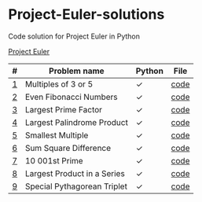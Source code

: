 # Project-Euler-solutions

Code solution for Project Euler in Python

[Project Euler](https://projecteuler.net)

| #                                       | Problem name                | Python  | File                             |
| --------------------------------------- | --------------------------- | ------- | -------------------------------- |
| [1](https://projecteuler.net/problem=1) | Multiples of 3 or 5         | &check; | [code](python_solutions/p001.py) |
| [2](https://projecteuler.net/problem=2) | Even Fibonacci Numbers      | &check; | [code](python_solutions/p002.py) |
| [3](https://projecteuler.net/problem=3) | Largest Prime Factor        | &check; | [code](python_solutions/p003.py) |
| [4](https://projecteuler.net/problem=4) | Largest Palindrome Product  | &check; | [code](python_solutions/p004.py) |
| [5](https://projecteuler.net/problem=5) | Smallest Multiple           | &check; | [code](python_solutions/p005.py) |
| [6](https://projecteuler.net/problem=6) | Sum Square Difference       | &check; | [code](python_solutions/p006.py) |
| [7](https://projecteuler.net/problem=7) | 10 001st Prime              | &check; | [code](python_solutions/p007.py) |
| [8](https://projecteuler.net/problem=8) | Largest Product in a Series | &check; | [code](python_solutions/p008.py) |
| [9](https://projecteuler.net/problem=9) | Special Pythagorean Triplet | &check; | [code](python_solutions/p009.py) |
